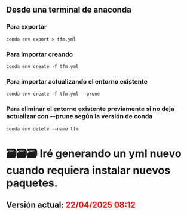 ## Desde una terminal de anaconda

### Para exportar
<code>conda env export > tfm.yml</code>

### Para importar creando
<code>conda env create -f tfm.yml</code>

### Para importar actualizando el entorno existente
<code>conda env create -f tfm.yml --prune</code>

### Para eliminar el entorno existente previamente si no deja actualizar con --prune según la versión de conda
<code>conda env delete --name tfm</code>




# 🗃️🗃️🗃️ Iré generando un yml nuevo cuando requiera instalar nuevos paquetes.

## Versión actual:  <span style="color:red;background-color:white;">22/04/2025 08:12</span>
